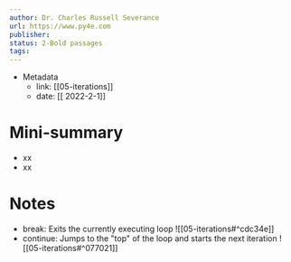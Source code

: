 ```yaml
---
author: Dr. Charles Russell Severance
url: https://www.py4e.com
publisher: 
status: 2-Bold passages
tags: 
---
```

- Metadata
	- link: [[05-iterations]]
	- date: [[ 2022-2-1]]
# Mini-summary
- xx
- xx
# Notes
- break: Exits the currently executing loop
![[05-iterations#^cdc34e]]
- continue: Jumps to the "top" of the loop and starts the next iteration
![[05-iterations#^077021]]
